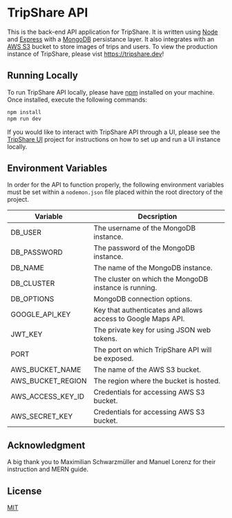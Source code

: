 # TripShare API

This is the back-end API application for TripShare. It is written using [Node](https://nodejs.org/en/) and [Express](https://expressjs.com/) with a [MongoDB](https://www.mongodb.com/) persistance layer. It also integrates with an [AWS S3](https://aws.amazon.com/s3/) bucket to store images of trips and users. To view the production instance of TripShare, please vist https://tripshare.dev!

## Running Locally

To run TripShare API locally, please have [npm](https://docs.npmjs.com/about-npm) installed on your machine. Once installed, execute the following commands:

```bash
npm install
npm run dev
```

If you would like to interact with TripShare API through a UI, please see the [TripShare UI](https://github.com/Mark-Donohue/tripshare-ui) project for instructions on how to set up and run a UI instance locally.

## Environment Variables

In order for the API to function properly, the following environment variables must be set within a `nodemon.json` file placed within the root directory of the project.

| Variable          | Decsription                                                  |
| ----------------- | ------------------------------------------------------------ |
| DB_USER           | The username of the MongoDB instance.                        |
| DB_PASSWORD       | The password of the MongoDB instance.                        |
| DB_NAME           | The name of the MongoDB instance.                            |
| DB_CLUSTER        | The cluster on which the MongoDB instance is running.        |
| DB_OPTIONS        | MongoDB connection options.                                  |
| GOOGLE_API_KEY    | Key that authenticates and allows access to Google Maps API. |
| JWT_KEY           | The private key for using JSON web tokens.                   |
| PORT              | The port on which TripShare API will be exposed.             |
| AWS_BUCKET_NAME   | The name of the AWS S3 bucket.                               |
| AWS_BUCKET_REGION | The region where the bucket is hosted.                       |
| AWS_ACCESS_KEY_ID | Credentials for accessing AWS S3 bucket.                     |
| AWS_SECRET_KEY    | Credentials for accessing AWS S3 bucket.                     |

## Acknowledgment

A big thank you to Maximilian Schwarzmüller and Manuel Lorenz for their instruction and MERN guide.

## License

[MIT](https://choosealicense.com/licenses/mit/)
